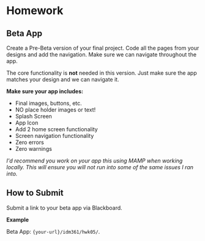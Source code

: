 # Homework

## Beta App
Create a Pre-Beta version of your final project. 
Code all the pages from your designs and add the navigation. Make sure we can navigate throughout the app. 

The core functionality is **not** needed in this version. Just make sure the app matches your design and we can navigate it. 

**Make sure your app includes:**
- Final images, buttons, etc.
- NO place holder images or text!
- Splash Screen
- App Icon
- Add 2 home screen functionality
- Screen navigation functionality
- Zero errors
- Zero warnings


_I'd recommend you work on your app this using MAMP when working locally. This will ensure you will not run into some of the same issues I ran into._

## How to Submit
Submit a link to your beta app via Blackboard. 

**Example**

Beta App: `{your-url}/idm361/hwk05/`. 

